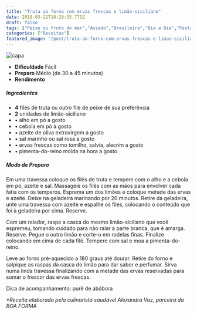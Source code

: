 ```yaml
---
title: "Truta ao forno com ervas frescas e limão-siciliano"
date: 2018-03-22T18:29:55.775Z
draft: false
tags: ["Peixe ou fruto do mar","Assado","Brasileira","Dia a Dia","Festas","Ocasiões Especiais","Páscoa","Leve e Saudável","Alimentação saudável","Peixes e frutos do mar","receita","receita saudável","~"]
categories: ["Receitas"]
featured_image: "/post/truta-ao-forno-com-ervas-frescas-e-limao-siciliano.b1b41cc2.jpg"
---
```


![capa](/post/truta-ao-forno-com-ervas-frescas-e-limao-siciliano.b1b41cc2.jpg)

*   **Dificuldade** Fácil
*   **Preparo** Médio (de 30 a 45 minutos)
*   **Rendimento**

##### Ingredientes

*   **4** filés de truta ou outro file de peixe de sua preferência
*   **2** unidades de limão-siciliano
*   • alho em pó a gosto
*   • cebola em pó à gosto
*   • azeite de oliva extravirgem a gosto
*   • sal marinho ou sal rosa a gosto
*   • ervas frescas como tomilho, salvia, alecrim a gosto
*   • pimenta-do-reino moída na hora a gosto

##### Modo de Preparo

Em uma travessa coloque os filés de truta e tempere com o alho e a cebola em pó, azeite e sal. Massageie os filés com as mãos para envolver cada fatia com os temperos. Esprema um dos limões e coloque metade das ervas e azeite. Deixe na geladeira marinando por 20 minutos. Retire da geladeira, unte uma travessa com azeite e espalhe os filés, colocando o conteúdo que foi à geladeira por cima. Reserve.

Com um ralador, raspe a casca do mesmo limão-siciliano que você espremeu, tomando cuidado para não ralar a parte branca, que é amarga. Reserve. Pegue o outro limão e corte-o em rodelas finas. Finalize colocando em cima de cada filé. Tempere com sal e moa a pimenta-do-reino.

Leve ao forno pré-aquecido a 180 graus até dourar. Retire do forno e salpique as raspas da casca do limão para dar sabor e perfumar. Sirva numa linda travessa finalizando com a metade das ervas reservadas para somar o frescor das ervas frescas.

Dica de acompanhamento: purê de abóbora

_*Receita elaborada pela culinarista saudável Alexandra Vaz, parceira da BOA FORMA_
